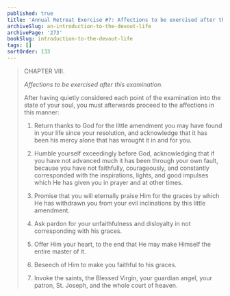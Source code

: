 ```yaml
---
published: true
title: 'Annual Retreat Exercise #7: Affections to be exercised after this examination'
archiveSlug: an-introduction-to-the-devout-life
archivePage: '273'
bookSlug: introduction-to-the-devout-life
tags: []
sortOrder: 133
---
```


> CHAPTER VIII.
>
> *Affections to be exercised after this examination.*
>
> After having quietly considered each point of the examination into the state of your soul, you must afterwards proceed to the affections in this manner:
>
> 1. Return thanks to God for the little amendment you may have found in your life since your resolution, and acknowledge that it has been his mercy alone that has wrought it in and for you.
>
> 2. Humble yourself exceedingly before God, acknowledging that if you have not advanced much it has been through your own fault, because you have not faithfully, courageously, and constantly corresponded with the inspirations, lights, and good impulses which He has given you in prayer and at other times.
>
> 3. Promise that you will eternally praise Him for the graces by which He has withdrawn you from your evil inclinations by this little amendment.
>
> 4. Ask pardon for your unfaithfulness and disloyalty in not corresponding with his graces.
>
> 5. Offer Him your heart, to the end that He may make Himself the entire master of it.
>
> 6. Beseech of Him to make you faithful to his graces.
>
> 7. Invoke the saints, the Blessed Virgin, your guardian angel, your patron, St. Joseph, and the whole court of heaven.
